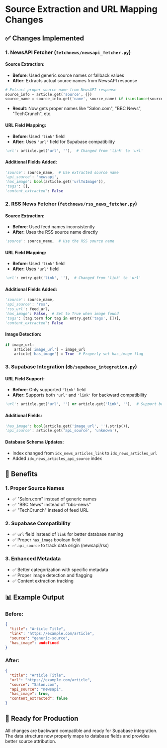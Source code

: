 # Source Extraction and URL Mapping Changes

## ✅ Changes Implemented

### 1. **NewsAPI Fetcher (`fetchnews/newsapi_fetcher.py`)**

#### Source Extraction:
- **Before**: Used generic source names or fallback values
- **After**: Extracts actual source names from NewsAPI response
```python
# Extract proper source name from NewsAPI response
source_info = article.get('source', {})
source_name = source_info.get('name', source_name) if isinstance(source_info, dict) else source_name
```
- **Result**: Now gets proper names like "Salon.com", "BBC News", "TechCrunch", etc.

#### URL Field Mapping:
- **Before**: Used `'link'` field
- **After**: Uses `'url'` field for Supabase compatibility
```python
'url': article.get('url', ''),  # Changed from 'link' to 'url'
```

#### Additional Fields Added:
```python
'source': source_name,  # Use extracted source name
'api_source': 'newsapi',
'has_image': bool(article.get('urlToImage')),
'tags': [],
'content_extracted': False
```

### 2. **RSS News Fetcher (`fetchnews/rss_news_fetcher.py`)**

#### Source Extraction:
- **Before**: Used feed names inconsistently
- **After**: Uses the RSS source name directly
```python
'source': source_name,  # Use the RSS source name
```

#### URL Field Mapping:
- **Before**: Used `'link'` field
- **After**: Uses `'url'` field
```python
'url': entry.get('link', ''),  # Changed from 'link' to 'url'
```

#### Additional Fields Added:
```python
'source': source_name,
'api_source': 'rss',
'rss_url': feed_url,
'has_image': False,  # Set to True when image found
'tags': [tag.term for tag in entry.get('tags', [])],
'content_extracted': False
```

#### Image Detection:
```python
if image_url:
    article['image_url'] = image_url
    article['has_image'] = True  # Properly set has_image flag
```

### 3. **Supabase Integration (`db/supabase_integration.py`)**

#### URL Field Support:
- **Before**: Only supported `'link'` field
- **After**: Supports both `'url'` and `'link'` for backward compatibility
```python
'url': article.get('url', '') or article.get('link', ''),  # Support both
```

#### Additional Fields:
```python
'has_image': bool(article.get('image_url', '').strip()),
'api_source': article.get('api_source', 'unknown'),
```

#### Database Schema Updates:
- Index changed from `idx_news_articles_link` to `idx_news_articles_url`
- Added `idx_news_articles_api_source` index

## 🎯 **Benefits**

### 1. **Proper Source Names**
- ✅ "Salon.com" instead of generic names
- ✅ "BBC News" instead of "bbc-news"
- ✅ "TechCrunch" instead of feed URL

### 2. **Supabase Compatibility**
- ✅ `url` field instead of `link` for better database naming
- ✅ Proper `has_image` boolean field
- ✅ `api_source` to track data origin (newsapi/rss)

### 3. **Enhanced Metadata**
- ✅ Better categorization with specific metadata
- ✅ Proper image detection and flagging
- ✅ Content extraction tracking

## 📊 **Example Output**

### Before:
```json
{
  "title": "Article Title",
  "link": "https://example.com/article",
  "source": "generic-source",
  "has_image": undefined
}
```

### After:
```json
{
  "title": "Article Title", 
  "url": "https://example.com/article",
  "source": "Salon.com",
  "api_source": "newsapi",
  "has_image": true,
  "content_extracted": false
}
```

## 🚀 **Ready for Production**

All changes are backward compatible and ready for Supabase integration. The data structure now properly maps to database fields and provides better source attribution.